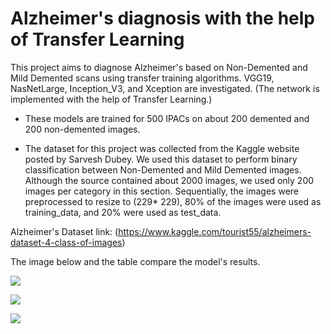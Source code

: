 # Alzheimer's diagnosis with the help of Transfer Learning 

This project aims to diagnose Alzheimer's based on Non-Demented and Mild Demented scans using transfer training algorithms.
VGG19, NasNetLarge, Inception_V3, and Xception are investigated. (The network is implemented with the help of Transfer Learning.) 

* These models are trained for 500 IPACs on about 200 demented and 200 non-demented images.

* The dataset for this project was collected from the Kaggle website posted by Sarvesh Dubey. We used
this dataset to perform binary classification between Non-Demented and Mild Demented images. Although the source contained about 2000 images, we used only 200 images per category in this section. Sequentially, the images were preprocessed to resize to (229* 229), 80% of the images were used as training_data, and 20% were used as test_data.

Alzheimer's Dataset link: (https://www.kaggle.com/tourist55/alzheimers-dataset-4-class-of-images)

The image below and the table compare the model's results. 

 
 ![](https://github.com/Fateme-Azizabadi/Transfer-Learning-Alzheimer's-diagnosis/blob/main/Images/Comparing.Models.Results.png)

 ![](https://github.com/Fateme-Azizabadi/Transfer-Learning-Alzheimer's-diagnosis/blob/main/Images/Performance.png)
 
 ![](https://github.com/Fateme-Azizabadi/Transfer-Learning-Alzheimer's-diagnosis/blob/main/Images/Output.png)
 